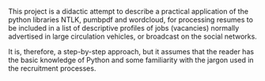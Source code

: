 
This project is a didactic attempt to describe a practical application of the python libraries NTLK, pumbpdf and wordcloud, for processing resumes to be included in a list of descriptive profiles of jobs (vacancies) normally advertised in large circulation vehicles, or broadcast on the social networks.

It is, therefore, a step-by-step approach, but it assumes that the reader has the basic knowledge of Python and some familiarity with the jargon used in the recruitment processes.
